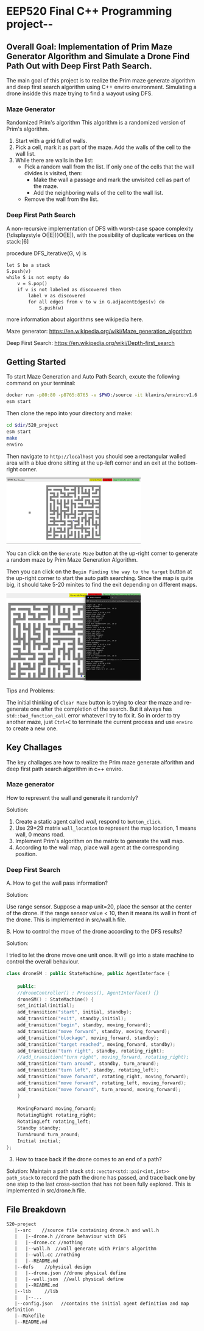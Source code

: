 # EEP520 Final C++ Programming project-- 

## Overall Goal: Implementation of Prim Maze Generator Algorithm and Simulate a Drone Find Path Out with Deep First Path Search.

The main goal of this project is to realize the Prim maze generate algorithm and deep first search algorithm using C++ enviro environment. Simulating a drone insidde this maze trying to find a wayout using DFS.

### Maze Generator
Randomized Prim's algorithm
This algorithm is a randomized version of Prim's algorithm.

1. Start with a grid full of walls.
2. Pick a cell, mark it as part of the maze. Add the walls of the cell to the wall list.
3. While there are walls in the list:
    - Pick a random wall from the list. If only one of the cells that the wall divides is visited, then:
        - Make the wall a passage and mark the unvisited cell as part of the maze.
        - Add the neighboring walls of the cell to the wall list.
    - Remove the wall from the list.

### Deep First Path Search
A non-recursive implementation of DFS with worst-case space complexity {\displaystyle O(|E|)}O(|E|), with the possibility of duplicate vertices on the stack:[6]

procedure DFS_iterative(G, v) is

    let S be a stack
    S.push(v)
    while S is not empty do
        v = S.pop()
        if v is not labeled as discovered then
            label v as discovered
            for all edges from v to w in G.adjacentEdges(v) do 
                S.push(w)

more information about algorithms see wikipedia here. 

Maze generator: https://en.wikipedia.org/wiki/Maze_generation_algorithm 

Deep First Search: https://en.wikipedia.org/wiki/Depth-first_search

## Getting Started
To start Maze Generation and Auto Path Search, excute the following command on your terminal:

```bash
docker run -p80:80 -p8765:8765 -v $PWD:/source -it klavins/enviro:v1.6 bash
esm start
```


Then clone the repo into your directory and make:

```bash
cd $dir/520_project
esm start
make
enviro
```

Then navigate to `http://localhost` you should see a rectangular walled area with a blue drone sitting at the up-left corner and an exit at the bottom-right corner.

<img src='https://github.com/jiayi-wang98/520-project/blob/main/maze_gen.jpg' width=70%>

You can click on the `Generate Maze` button at the up-right corner to generate a random maze by Prim Maze Generation Algorithm.

Then you can click on the `Begin Finding the way to the target` button at the up-right corner to start the auto path searching. Since the map is quite big, it should take 5-20 minites to find the exit depending on different maps.

<img src='https://github.com/jiayi-wang98/520-project/blob/main/found.jpg' width=70%>

Tips and Problems:

The initial thinking of `Clear Maze` button is trying to clear the maze and re-generate one after the completion of the search. But it always has `std::bad_function_call` error whatever I try to fix it. So in order to try another maze, just `Ctrl+C` to terminate the current process and use `enviro` to create a new one.

## Key Challages
The key challages are how to realize the Prim maze generate alforithm and deep first path search algorithm in c++ enviro.

### Maze generator
How to represent the wall and generate it randomly?

Solution: 
1. Create a static agent called *wall*, respond to `button_click`.
2. Use 29*29 matrix `wall_location` to represent the map location, 1 means wall, 0 means road.
3. Implement Prim's algorithm on the matrix to generate the wall map.
4. According to the wall map, place wall agent at the corresponding position.

### Deep First Search
A. How to get the wall pass information?

Solution: 

Use range sensor. Suppose a map unit=20, place the sensor at the center of the drone. If the range sensor value < 10, then it means its wall in front of the drone. This is implemented in src/wall.h file.

B. How to control the move of the drone according to the DFS results?

Solution: 

I tried to let the drone move one unit once. It will go into a state machine to control the overall behaviour.

```c++
class droneSM : public StateMachine, public AgentInterface {

    public:
    //droneController() : Process(), AgentInterface() {}
    droneSM() : StateMachine() {
    set_initial(initial);
    add_transition("start", initial, standby);
    add_transition("exit", standby,initial);
    add_transition("begin", standby, moving_forward);
    add_transition("move forward", standby, moving_forward);
    add_transition("blockage", moving_forward, standby);
    add_transition("target reached", moving_forward, standby);
    add_transition("turn right", standby, rotating_right);
    //add_transition("turn right", moving_forward, rotating_right);
    add_transition("turn around", standby, turn_around);
    add_transition("turn left", standby, rotating_left);
    add_transition("move forward", rotating_right, moving_forward);
    add_transition("move forward", rotating_left, moving_forward);
    add_transition("move forward", turn_around, moving_forward);
    }

    MovingForward moving_forward;
    RotatingRight rotating_right;
    RotatingLeft rotating_left;
    Standby standby;
    TurnAround turn_around;
    Initial initial;
};
```

3. How to trace back if the drone comes to an end of a path?

Solution: Maintain a path stack `std::vector<std::pair<int,int>> path_stack` to record the path the drone has passed, and trace back one by one step to the last cross-section that has not been fully explored. This is implemented in src/drone.h file.


## File Breakdown

```
520-project
   |--src    //source file containing drone.h and wall.h
   |   |--drone.h //drone behaviour with DFS
   |   |--drone.cc //nothing
   |   |--wall.h  //wall generate with Prim's algorithm
   |   |--wall.cc //nothing
   |   |--README.md
   |--defs    //physical design
   |   |--drone.json //drone physical define
   |   |--wall.json  //wall physical define
   |   |--README.md
   |--lib     //lib
   |   |--...
   |--config.json   //contains the initial agent definition and map definition
   |--Makefile
   |--README.md
```   
   










